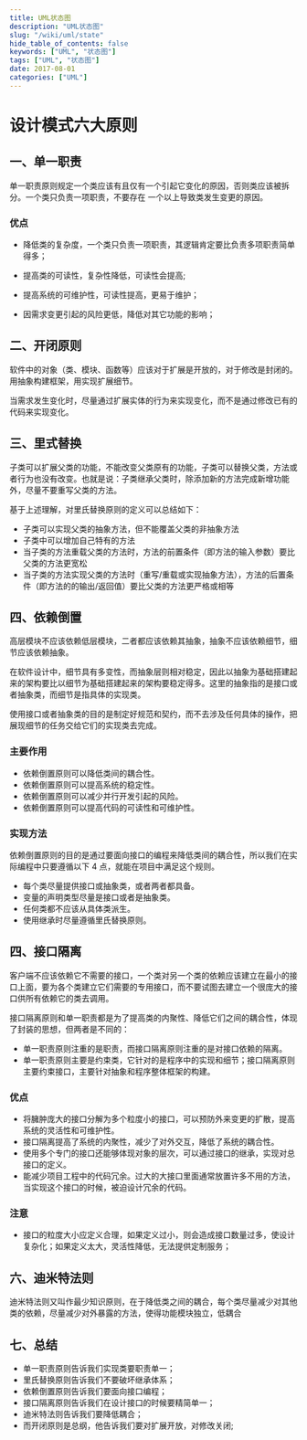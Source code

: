 ```yaml
---
title: UML状态图
description: "UML状态图"
slug: "/wiki/uml/state"
hide_table_of_contents: false
keywords: ["UML", "状态图"]
tags: ["UML", "状态图"]
date: 2017-08-01
categories: ["UML"]
---
```


# 设计模式六大原则

## 一、单一职责

单一职责原则规定一个类应该有且仅有一个引起它变化的原因，否则类应该被拆分。一个类只负责一项职责，不要存在 一个以上导致类发生变更的原因。

### 优点
- 降低类的复杂度，一个类只负责一项职责，其逻辑肯定要比负责多项职责简单得多；

- 提高类的可读性，复杂性降低，可读性会提高;

- 提高系统的可维护性，可读性提高，更易于维护；

- 因需求变更引起的风险更低，降低对其它功能的影响；

## 二、开闭原则

软件中的对象（类、模块、函数等）应该对于扩展是开放的，对于修改是封闭的。用抽象构建框架，用实现扩展细节。

当需求发生变化时，尽量通过扩展实体的行为来实现变化，而不是通过修改已有的代码来实现变化。

## 三、里式替换

子类可以扩展父类的功能，不能改变父类原有的功能，子类可以替换父类，方法或者行为也没有改变。也就是说：子类继承父类时，除添加新的方法完成新增功能外，尽量不要重写父类的方法。

基于上述理解，对里氏替换原则的定义可以总结如下：

- 子类可以实现父类的抽象方法，但不能覆盖父类的非抽象方法
- 子类中可以增加自己特有的方法
- 当子类的方法重载父类的方法时，方法的前置条件（即方法的输入参数）要比父类的方法更宽松
- 当子类的方法实现父类的方法时（重写/重载或实现抽象方法），方法的后置条件（即方法的的输出/返回值）要比父类的方法更严格或相等

## 四、依赖倒置

高层模块不应该依赖低层模块，二者都应该依赖其抽象，抽象不应该依赖细节，细节应该依赖抽象。

在软件设计中，细节具有多变性，而抽象层则相对稳定，因此以抽象为基础搭建起来的架构要比以细节为基础搭建起来的架构要稳定得多。这里的抽象指的是接口或者抽象类，而细节是指具体的实现类。

使用接口或者抽象类的目的是制定好规范和契约，而不去涉及任何具体的操作，把展现细节的任务交给它们的实现类去完成。

### 主要作用

- 依赖倒置原则可以降低类间的耦合性。
- 依赖倒置原则可以提高系统的稳定性。
- 依赖倒置原则可以减少并行开发引起的风险。
- 依赖倒置原则可以提高代码的可读性和可维护性。

### 实现方法

依赖倒置原则的目的是通过要面向接口的编程来降低类间的耦合性，所以我们在实际编程中只要遵循以下 4 点，就能在项目中满足这个规则。

- 每个类尽量提供接口或抽象类，或者两者都具备。
- 变量的声明类型尽量是接口或者是抽象类。
- 任何类都不应该从具体类派生。
- 使用继承时尽量遵循里氏替换原则。

## 四、接口隔离

客户端不应该依赖它不需要的接口，一个类对另一个类的依赖应该建立在最小的接口上面，要为各个类建立它们需要的专用接口，而不要试图去建立一个很庞大的接口供所有依赖它的类去调用。

接口隔离原则和单一职责都是为了提高类的内聚性、降低它们之间的耦合性，体现了封装的思想，但两者是不同的：

- 单一职责原则注重的是职责，而接口隔离原则注重的是对接口依赖的隔离。
- 单一职责原则主要是约束类，它针对的是程序中的实现和细节；接口隔离原则主要约束接口，主要针对抽象和程序整体框架的构建。

### 优点

- 将臃肿庞大的接口分解为多个粒度小的接口，可以预防外来变更的扩散，提高系统的灵活性和可维护性。
- 接口隔离提高了系统的内聚性，减少了对外交互，降低了系统的耦合性。
- 使用多个专门的接口还能够体现对象的层次，可以通过接口的继承，实现对总接口的定义。
- 能减少项目工程中的代码冗余。过大的大接口里面通常放置许多不用的方法，当实现这个接口的时候，被迫设计冗余的代码。

### 注意
- 接口的粒度大小应定义合理，如果定义过小，则会造成接口数量过多，使设计复杂化；如果定义太大，灵活性降低，无法提供定制服务；

## 六、迪米特法则

迪米特法则又叫作最少知识原则，在于降低类之间的耦合，每个类尽量减少对其他类的依赖，尽量减少对外暴露的方法，使得功能模块独立，低耦合

## 七、总结

- 单一职责原则告诉我们实现类要职责单一；
- 里氏替换原则告诉我们不要破坏继承体系；
- 依赖倒置原则告诉我们要面向接口编程；
- 接口隔离原则告诉我们在设计接口的时候要精简单一；
- 迪米特法则告诉我们要降低耦合；
- 而开闭原则是总纲，他告诉我们要对扩展开放，对修改关闭;

